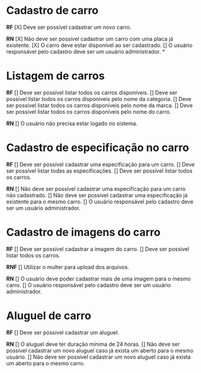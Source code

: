 # Cadastro de carro

**RF**
[X] Deve ser possível cadastrar um novo carro.

**RN**
[X] Não deve ser possível cadastrar um carro com uma placa já existente.
[X] O carro deve estar disponível ao ser cadastrado.
[] O usuário responsável pelo cadastro deve ser um usuário administrador. \*

# Listagem de carros

**RF**
[] Deve ser possível listar todos os carros disponíveis.
[] Deve ser possível listar todos os carros disponíveis pelo nome da categoria.
[] Deve ser possível listar todos os carros disponíveis pelo nome da marca.
[] Deve ser possível listar todos os carros disponíveis pelo nome do carro.

**RN**
[] O usuário não precisa estar logado no sistema.

# Cadastro de especificação no carro

**RF**
[] Deve ser possível cadastrar uma especificação para um carro.
[] Deve ser possível listar todas as especificações.
[] Deve ser possível listar todos os carros.

**RN**
[] Não deve ser possível cadastrar uma especificação para um carro não cadastrado.
[] Não deve ser possível cadastrar uma especificação já existente para o mesmo carro.
[] O usuário responsável pelo cadastro deve ser um usuário administrador.

# Cadastro de imagens do carro

**RF**
[] Deve ser possível cadastrar a imagem do carro.
[] Deve ser possível listar todos os carros.

**RNF**
[] Utilizar o multer para upload dos arquivos.

**RN**
[] O usuário deve poder cadastrar mais de uma imagem para o mesmo carro.
[] O usuário responsável pelo cadastro deve ser um usuário administrador.

# Aluguel de carro

**RF**
[] Deve ser possível cadastrar um aluguel.

**RN**
[] O aluguel deve ter duração mínima de 24 horas.
[] Não deve ser possível cadastrar um novo aluguel caso já exista um aberto para o mesmo usuário.
[] Não deve ser possível cadastrar um novo aluguel caso já exista um aberto para o mesmo carro.
